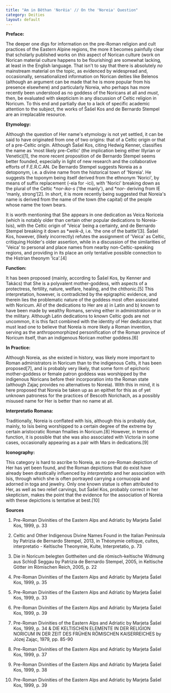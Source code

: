 ```yaml
---
title: "Am in Bêthan 'Norêia' // On the 'Noreia' Question"
category: Deities
layout: default
---
```


**Preface:**

The deeper one digs for information on the pre-Roman religion and cult practices of the Eastern Alpine regions, the more it becomes painfully clear that scholarly published works on _this_ aspect of Norican culture (work on Norican material culture happens to be flourishing) are somewhat lacking, at least in the English language. That isn't to say that there is absolutely *no* mainstream material on the topic, as evidenced by widespread and, occasionally, sensationalized information on Norican deities like Belenos (although an argument can be made that he is more popular from his presence elsewhere) and particularly Noreia, who perhaps has more recently been understood as no goddess of the Noricans at all and *must*, then, be evaluated with skepticism in any discussion of Celtic religion in Noricum. To this end and partially due to a lack of specific academic attention to the subject, the works of Šašel Kos and de Bernardo Stempel are an irreplacable resource. 

**Etymology:**

Although the question of Her name's etymology is not yet settled, it can be said to have originated from one of two origins: that of a Celtic origin or that of a pre-Celtic origin. Although Šašel Kos, citing Hedwig Kenner, classifies the name as 'most likely pre-Celtic' (the implication being either Illyrian or Venetic)\[1\], the more recent proposition of de Bernardo Stempel seems better founded, especially in light of new research and the collaborative efforts of F.E.R.C.AN. De Bernardo Stempel suggests Noreia as a detoponym, i.e. a divine name from the historical town of 'Noreia'. He suggests the toponym being itself derived from the ethnonym 'Norici', by means of suffix replacement (-eia for -ici), with 'Norici' breaking down as the plural of the Celtic \**nor-iko-s* ('the manly'), and \**nor-* deriving from IE 'manly, strong'\[2\]. In short, it is more recently being suggested that Noreia's name is derived from the name of the town (the capital) of the people whose name the town bears.

It is worth mentioning that She appears in one dedication as Veica Noriceia (which is notably older than certain other popular dedications to Noreia-Isis), with the Celtic origin of 'Veica' being a certainty, and de Bernardo Stempel breaking it down as  \**weik-ā*, i.e. 'the one of the battle'\[3\]. Šašel Kos, however, (likely incorrectly) refutes the assignment of 'Veica' as Celtic, critiquing Holder's older assertion, while in a discussion of the similarities of 'Veica' to personal and place names from nearby non-Celtic-speaking regions, and providing in its place an only tentative possible connection to the Histrian theonym 'Ica'.\[4\] 

**Function:** 

It has been proposed (mainly, according to Šašel Kos, by Kenner and Takács) that She is a polyvalent mother-goddess, with aspects of a protectress, fertility, nature, welfare, healing, and the chthonic.\[5\] This interpretation, however, is contradicted by the epigraphic evidence, and therein lies the problematic nature of the goddess most often associated with Noricum. All of the dedications to Her are a) in Latin and b) known to have been made by wealthy Romans, serving either in administration or in the military. Although Latin dedications to known Celtic gods are not uncommon, it is this fact combined with the identity of Her dedicators that must lead one to believe that Noreia is more likely a Roman invention, serving as the anthropomorphized personification of the Roman province of Noricum itself, than an indigenous Norican mother goddess.\[6\]  

**In Practice:**

Although Noreia, as she existed in history, was likely more important to Roman administrators in Noricum than to the indigenous Celts, it has been proposed\[7\], and  is probably very likely, that some form of epichoric mother-goddess or female patron goddess was worshipped by the indigenous Noricans before their incorporation into the Roman state (although Zajaç provides no alternatives to Noreia). With this in mind, it is here proposed that Noreia be taken up as an epithet for this as of yet unknown patroness for the practices of Bescoth Norichach, as a possibly misused name for Her is better than no name at all.

**Interpretatio Romana:**

Traditionally, Noreia is conflated with Isis, although this is probably due, mainly, to Isis being worshipped to a certain degree of the extreme by certain aristocratic Roman fmailies in Noricum.\[8\] However, in terms of function, it is possible that she was also associated with Victoria in some cases, occasionally appearing as a pair with Mars in dedications.\[9\]

**Iconography:**

This category is hard to ascribe to Noreia, as no pre-Roman depiction of Her has yet been found, and the Roman depictions that do exist have already been drastically influenced by *interpretatio* and her association with Isis, through which she is often portrayed carrying a cornucopia and adorned in toga and jewelry. Only one known statue is often attributed to Her, as well as two relief carvings, but Šašel Kos, probably correct in her skepticism, makes the point that the evidence for the association of Noreia with these depictions is tentative at best.\[10\]

**Sources**

1. Pre-Roman Divinities of the Eastern Alps and Adriatic by Marjeta Šašel Kos, 1999, p. 33

2. Celtic and Other Indigenous Divine Names Found in the Italian Peninsula by Patrizia de Bernardo Stempel, 2013, in Théonymie celtique, cultes, interpretatio - Keltische Theonymie, Kulte, Interpretatio, p. 73

3. Die in Noricum belegten Gottheiten und die römisch-keltische Widmung aus Schloβ Seggau by Patrizia de Bernardo Stempel, 2005, in Keltische Götter im Römischen Reich, 2005, p. 22

4. Pre-Roman Divinities of the Eastern Alps and Adriatic by Marjeta Šašel Kos, 1999, p. 35

5. Pre-Roman Divinities of the Eastern Alps and Adriatic by Marjeta Šašel Kos, 1999, p. 33

6. Pre-Roman Divinities of the Eastern Alps and Adriatic by Marjeta Šašel Kos, 1999, p. 39

7. Pre-Roman Divinities of the Eastern Alps and Adriatic by Marjeta Šašel Kos, 1999, p. 34 & DIE KELTISCHEN ELEMENTE IN DER RELIGION NORICUM IN DER ZEIT DES FRÜHEN RÖMISCHEN KAISERREICHES by Józej Zając, 1979, pp. 85-90

7. Pre-Roman Divinities of the Eastern Alps and Adriatic by Marjeta Šašel Kos, 1999, p. 37

8. Pre-Roman Divinities of the Eastern Alps and Adriatic by Marjeta Šašel Kos, 1999, p. 38

9. Pre-Roman Divinities of the Eastern Alps and Adriatic by Marjeta Šašel Kos, 1999, p. 39

